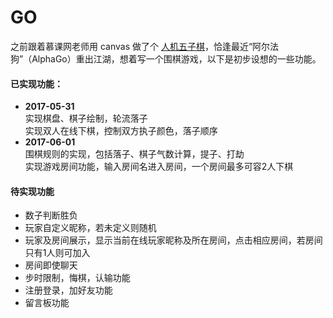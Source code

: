 # GO
之前跟着慕课网老师用 canvas 做了个 [人机五子棋](http://wylong.coding.me/task/wuziqi/)，恰逢最近“阿尔法狗”（AlphaGo）重出江湖，想着写一个围棋游戏，以下是初步设想的一些功能。

#### 已实现功能：
*   **2017-05-31**  
    实现棋盘、棋子绘制，轮流落子   
    实现双人在线下棋，控制双方执子颜色，落子顺序
*   **2017-06-01**  
    围棋规则的实现，包括落子、棋子气数计算，提子、打劫   
    实现游戏房间功能，输入房间名进入房间，一个房间最多可容2人下棋

#### 待实现功能
* 数子判断胜负
* 玩家自定义昵称，若未定义则随机
* 玩家及房间展示，显示当前在线玩家昵称及所在房间，点击相应房间，若房间只有1人则可加入
* 房间即使聊天
* 步时限制，悔棋，认输功能
* 注册登录，加好友功能
* 留言板功能